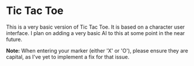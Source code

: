 # Tic Tac Toe
This is a very basic version of Tic Tac Toe. It is based on a character user interface. I plan on adding a very basic AI to this at some point in the near future.

__Note:__ When entering your marker (either 'X' or 'O'), please ensure they are capital, as I've yet to implement a fix for that issue.
